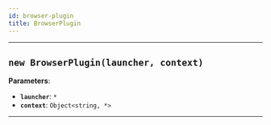 ```yaml
---
id: browser-plugin
title: BrowserPlugin
---
```


<a name="browserplugin"></a>

---

<a name="exports.browserplugin"></a>

## `new BrowserPlugin(launcher, context)`

**Parameters**:

-   **`launcher`**: `*`
-   **`context`**: `Object<string, *>`

---
